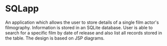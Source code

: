 # SQLapp
An application which allows the user to store details of a single film actor's filmography. Information is stored in an SQLite database. User is able to search for a specific film by date of release and also list all records stored in the table. The design is based on JSP diagrams.
